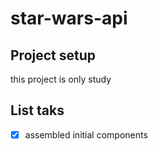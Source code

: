 # star-wars-api

## Project setup
this project is only study

## List taks
- [x] assembled initial components
